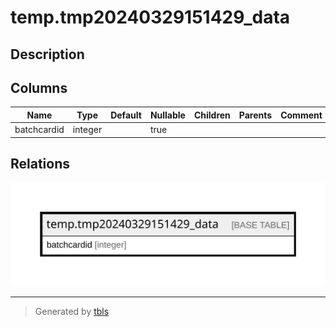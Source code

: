# temp.tmp20240329151429_data

## Description

## Columns

| Name | Type | Default | Nullable | Children | Parents | Comment |
| ---- | ---- | ------- | -------- | -------- | ------- | ------- |
| batchcardid | integer |  | true |  |  |  |

## Relations

![er](temp.tmp20240329151429_data.svg)

---

> Generated by [tbls](https://github.com/k1LoW/tbls)
